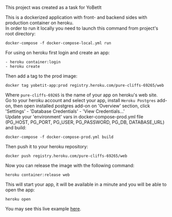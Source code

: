 This project was created as a task for YoBetIt

This is a dockerized application with front- and backend sides with production container on heroku.<br>
In order to run it locally you need to launch this command from project's root directory:
```
docker-compose -f docker-compose-local.yml run
```
For using on heroku first login and create an app:
```
- heroku container:login
- heroku create
```
Then add a tag to the prod image:
```
docker tag yobetit-app:prod registry.heroku.com/pure-cliffs-69265/web

```
Where `pure-cliffs-69265` is the name of your app on heroku's web site.<br>
Go to your heroku account and select your app, install `Heroku Postgres` add-on,
then open installed postgres add-on on 'Overview' section, click 'Settings'
\- 'Database Credentials' - 'View Credentials...'<br>
Update your 'environment' vars in docker-compose-prod.yml file (PG_HOST,
PG_PORT, PG_USER, PG_PASSWORD, PG_DB, DATABASE_URL) and build:
```
docker-compose -f docker-compose-prod.yml build
```
Then push it to your heroku repository:
```
docker push registry.heroku.com/pure-cliffs-69265/web  
```
Now you can release the image with the following command:
```
heroku container:release web
```
This will start your app, it will be available in a minute and you will be able to open the app:
```
heroku open
```
You may see this live example [here](https://pure-cliffs-69265.herokuapp.com/).
